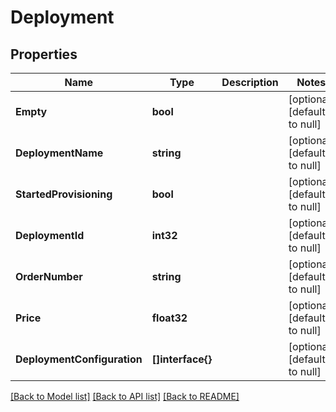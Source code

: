 # Deployment

## Properties
Name | Type | Description | Notes
------------ | ------------- | ------------- | -------------
**Empty** | **bool** |  | [optional] [default to null]
**DeploymentName** | **string** |  | [optional] [default to null]
**StartedProvisioning** | **bool** |  | [optional] [default to null]
**DeploymentId** | **int32** |  | [optional] [default to null]
**OrderNumber** | **string** |  | [optional] [default to null]
**Price** | **float32** |  | [optional] [default to null]
**DeploymentConfiguration** | **[]interface{}** |  | [optional] [default to null]

[[Back to Model list]](../README.md#documentation-for-models) [[Back to API list]](../README.md#documentation-for-api-endpoints) [[Back to README]](../README.md)


